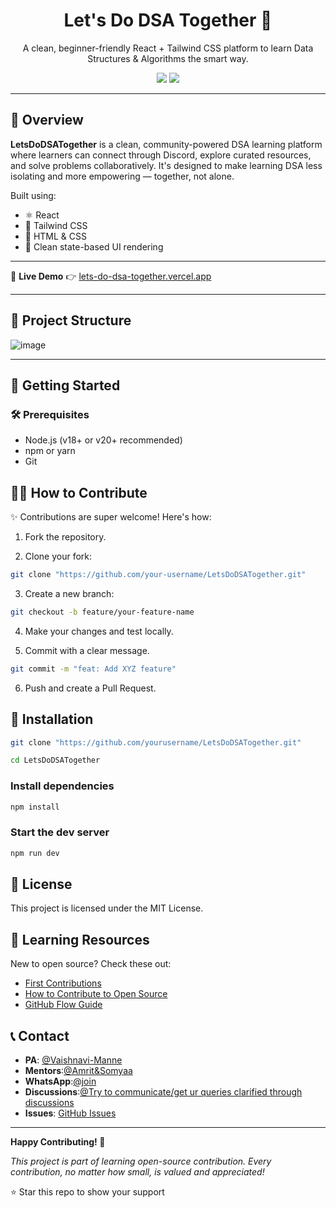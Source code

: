 <div align="center">
  <h1>Let's Do DSA Together 🚀</h1>
  <p>A clean, beginner-friendly React + Tailwind CSS platform to learn Data Structures & Algorithms the smart way.</p>

  <img src="https://img.shields.io/badge/Made%20with-React-blue?style=for-the-badge" />
  <img src="https://img.shields.io/badge/Level-Beginner%20Friendly-success?style=for-the-badge" />
</div>

---

## 📖 Overview

**LetsDoDSATogether** is a clean, community-powered DSA learning platform where learners can connect through Discord, explore curated resources, and solve problems collaboratively. It's designed to make learning DSA less isolating and more empowering — together, not alone.

Built using:
- ⚛️ React
- 💨 Tailwind CSS
- 🧾 HTML & CSS
- 🎯 Clean state-based UI rendering

---

🚀 **Live Demo** 👉 [lets-do-dsa-together.vercel.app](https://lets-do-dsa-together.vercel.app)

---

## 📂 Project Structure

![image](https://github.com/user-attachments/assets/faa606b0-4366-46ad-9304-d334250764f6)

---

## 🚀 Getting Started

### 🛠️ Prerequisites

- Node.js (v18+ or v20+ recommended)
- npm or yarn
- Git


## 🙋‍♀ How to Contribute

✨ Contributions are super welcome! Here's how:

1. Fork the repository.

2. Clone your fork:

```bash
git clone "https://github.com/your-username/LetsDoDSATogether.git"
```

3. Create a new branch:

```bash
git checkout -b feature/your-feature-name
```

4. Make your changes and test locally.

5. Commit with a clear message.

```bash
git commit -m "feat: Add XYZ feature"
```

6. Push and create a Pull Request.

## 🔧 Installation
```bash
git clone "https://github.com/yourusername/LetsDoDSATogether.git"

cd LetsDoDSATogether
```

### Install dependencies
```bash
npm install
```

### Start the dev server
```bash
npm run dev
``` 
## 📄 License
This project is licensed under the MIT License.


## 🌱 Learning Resources

New to open source? Check these out:
- [First Contributions](https://firstcontributions.github.io/)
- [How to Contribute to Open Source](https://opensource.guide/how-to-contribute/)
- [GitHub Flow Guide](https://guides.github.com/introduction/flow/)


## 📞 Contact

- **PA**: [@Vaishnavi-Manne](https://discord.gg/sP8DmnMh)
- **Mentors**:[@Amrit&Somyaa](https://github.com/Vaishnavi-Manne)
- **WhatsApp**:[@join](https://chat.whatsapp.com/Iy7ybWuY2zA0oZhqq0U5vv)
- **Discussions**:[@Try to communicate/get ur queries clarified through discussions](https://github.com/Vaishnavi-Manne/LetsDoDsaTogether/discussions)
- **Issues**: [GitHub Issues](https://github.com/Vaishnavi-Manne/LetsDoDsaTogether/issues)

---

**Happy Contributing! 🎉**

*This project is part of learning open-source contribution. Every contribution, no matter how small, is valued and appreciated!*

⭐ Star this repo to show your support